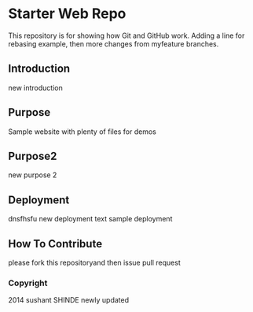 # Starter Web Repo

This repository is for showing how Git and GitHub work. Adding a line for rebasing example, then more changes from myfeature branches.

## Introduction

new introduction

## Purpose

Sample website with plenty of files for demos

## Purpose2
 
new purpose 2

## Deployment

dnsfhsfu new deployment text
sample deployment

## How To Contribute
please fork this repositoryand then issue pull request

### Copyright
2014 sushant SHINDE newly updated